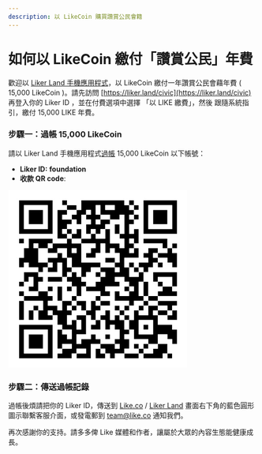```yaml
---
description: 以 LikeCoin 購買讚賞公民會籍
---
```


# 如何以 LikeCoin 繳付「讚賞公民」年費

歡迎以 [Liker Land 手機應用程式](https://docs.like.co/v/zh/user-guide/liker-land/liker-land-mobile-app)，以 LikeCoin 繳付一年讚賞公民會藉年費 \( 15,000 LikeCoin \)。請先訪問 [https://liker.land/civic](https://liker.land/civic)
 再登入你的 Liker ID
，並在付費選項中選擇 「以 LIKE 繳費」，然後
跟隨系統指引，繳付 15,000 LIKE 年費。

### 步驟一：過帳 15,000 LikeCoin 

請以 Liker Land 手機應用程式[過帳](https://docs.like.co/v/zh/user-guide/liker-land/like-pay) 15,000 LikeCoin 以下帳號：

* **Liker ID:** **foundation**
* **收款 QR code**:

![Liker ID: foundation](../../.gitbook/assets/img_0803.jpg)

### 步驟二：傳送過帳記錄

過帳後煩請把你的 Liker ID，傳送到 [Like.co](https://like.co/) / [Liker Land](https://liker.land/) 畫面右下角的藍色圓形圖示聯繫客服介面，或發電郵到 [team@like.co](mailto:team@like.co) 通知我們。

再次感謝你的支持。請多多俾 Like 媒體和作者，讓屬於大眾的內容生態能健康成長。


